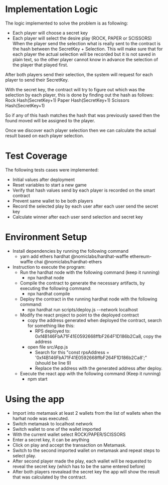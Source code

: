 # Implementation Logic

The logic implemented to solve the problem is as following:
* Each player will choose a secret key
* Each player will select the desire play (ROCK, PAPER or SCISSORS)
When the player send the selection what is really sent to the contract is the hash between the SecretKey + Selection.
This will make sure that for each player the actual selection will be recorded but it is not saved in plain text, so the other player cannot know in advance the selection of the player that played first.

After both players send their selection, the system will request for each player to send their SecretKey.

With the secret key, the contract will try to figure out which was the selection by each player, this is done by finding out the hash as follows:
Rock
Hash(SecretKey+1)
Paper
Hash(SecretKey+1)
Scissors
Hash(SecretKey+1)

So if any of this hash matches the hash that was previously saved then the found moved will be assigned to the player.

Once we discover each player selection then we can calculate the actual result based on each player selection.

# Test Coverage

The following tests cases were implemented:

* Initial values after deployment
* Reset variables to start a new game
* Verify that hash values send by each player is recorded on the smart contract
* Prevent same wallet to be both players
* Record the selected play by each user after each user send the secret key
* Calculate winner after each user send selection and secret key

# Environment Setup

* Install dependencies by running the following command 
    * yarn add ethers hardhat @nomiclabs/hardhat-waffle ethereum-waffle chai @nomiclabs/hardhat-ethers 
* Instruction to execute the program:
    * Run the hardhat node with the following command (keep it running)
        * npx hardhat node
    * Compile the contract to generate the necessary artifacts, by executing the following command:    
        * npx hardhat compile
    * Deploy the contract in the running hardhat node with the following command:
        * npx hardhat run scripts/deploy.js --network localhost
    * Modify the react project to point to the deployed contract
        * copy the address generated when deployed the contract, search for something like this:
            * RPS deployed to: 0xf4B146FbA71F41E0592668ffbF264F1D186b2Ca8, copy the address
        * open file src/App.js
            * Search for this "const rpsAddress = '0xf4B146FbA71F41E0592668ffbF264F1D186b2Ca8';" (should be line 9)
            * Replace the address with the generated address after deploy.
    * Execute the react app with the following command (Keep it running)
        * npm start 

# Using the app

* Import into metamask at least 2 wallets from the list of wallets when the harhat node was executed.
* Switch metamask to localhost network
* Switch wallet to one of the wallet imported
* With the current wallet select ROCK/PAPER/SCISSORS
* Enter a secret key, it can be anything
* Click on play and accept the transaction on Metamask.
* Switch to the second imported wallet on metamask and repeat steps to select play.
* After second player made the play, each wallet will be requested to reveal the secret key (which has to be the same entered before)
* After both players revealead the secret key the app will show the result that was calculated by the contract.



